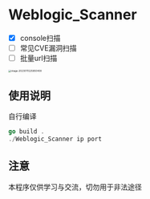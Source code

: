 # Weblogic_Scanner

- [x] console扫描
- [ ] 常见CVE漏洞扫描
- [ ] 批量url扫描

<img src="https://nssctf.wdf.ink/img/xmj/image-20230111225850408.png" alt="image-20230111225850408" style="zoom:33%;" />

## 使用说明

自行编译

```go
go build .
./Weblogic_Scanner ip port
```



## 注意

本程序仅供学习与交流，切勿用于非法途径